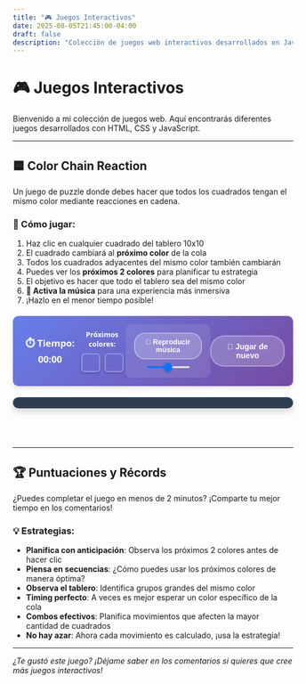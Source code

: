 ```yaml
---
title: "🎮 Juegos Interactivos"
date: 2025-08-05T21:45:00-04:00
draft: false
description: "Colección de juegos web interactivos desarrollados en JavaScript - Color Chain Reaction"
---
```


# 🎮 Juegos Interactivos

Bienvenido a mi colección de juegos web. Aquí encontrarás diferentes juegos desarrollados con HTML, CSS y JavaScript.

---

## 🟦 Color Chain Reaction

Un juego de puzzle donde debes hacer que todos los cuadrados tengan el mismo color mediante reacciones en cadena.

### 🎯 Cómo jugar:
1. Haz clic en cualquier cuadrado del tablero 10x10
2. El cuadrado cambiará al **próximo color** de la cola
3. Todos los cuadrados adyacentes del mismo color también cambiarán
4. Puedes ver los **próximos 2 colores** para planificar tu estrategia
5. El objetivo es hacer que todo el tablero sea del mismo color
6. **🎵 Activa la música** para una experiencia más inmersiva
7. ¡Hazlo en el menor tiempo posible!

<div id="color-chain-game">
    <div id="game-container">
        <div id="game-header">
            <div id="timer">⏱️ Tiempo: 00:00</div>
            <div id="next-colors">
                <span>Próximos colores:</span>
                <div id="color-queue">
                    <div class="next-color" id="next-color-1"></div>
                    <div class="next-color" id="next-color-2"></div>
                </div>
            </div>
            <div id="audio-controls">
                <button id="audio-toggle" onclick="toggleAudio()">🎵 Reproducir música</button>
                <input type="range" id="volume-slider" min="0" max="100" value="50" onchange="changeVolume(this.value)">
            </div>
            <button id="reset-btn" onclick="resetGame()">🔄 Jugar de nuevo</button>
        </div>
        <div id="game-board"></div>
        <div id="game-status"></div>
    </div>
</div>

<style>
#color-chain-game {
    max-width: 600px;
    margin: 20px auto;
    text-align: center;
    font-family: 'Segoe UI', Tahoma, Geneva, Verdana, sans-serif;
}

#game-header {
    display: flex;
    justify-content: space-between;
    align-items: center;
    margin-bottom: 20px;
    padding: 15px;
    background: linear-gradient(135deg, #667eea 0%, #764ba2 100%);
    color: white;
    border-radius: 10px;
    box-shadow: 0 4px 6px rgba(0,0,0,0.1);
}

#next-colors {
    display: flex;
    flex-direction: column;
    align-items: center;
    gap: 8px;
}

#next-colors span {
    font-size: 0.9em;
    font-weight: bold;
}

#color-queue {
    display: flex;
    gap: 8px;
}

.next-color {
    width: 30px;
    height: 30px;
    border-radius: 6px;
    border: 2px solid rgba(255,255,255,0.3);
    box-shadow: 0 2px 4px rgba(0,0,0,0.2);
    transition: all 0.3s ease;
}

.next-color.red {
    background: linear-gradient(135deg, #ff6b6b, #ee5a52);
}

.next-color.green {
    background: linear-gradient(135deg, #51cf66, #40c057);
}

.next-color.blue {
    background: linear-gradient(135deg, #339af0, #228be6);
}

#audio-controls {
    display: flex;
    flex-direction: column;
    align-items: center;
    gap: 10px;
    padding: 15px;
    background: rgba(255, 255, 255, 0.1);
    border-radius: 10px;
    backdrop-filter: blur(10px);
}

#audio-toggle {
    background: rgba(255,255,255,0.2);
    border: 2px solid rgba(255,255,255,0.3);
    color: white;
    padding: 8px 15px;
    border-radius: 20px;
    cursor: pointer;
    font-size: 0.9em;
    font-weight: bold;
    transition: all 0.3s ease;
}

#audio-toggle:hover {
    background: rgba(255,255,255,0.3);
    transform: translateY(-1px);
}

#audio-toggle.playing {
    background: rgba(76, 175, 80, 0.3);
    border-color: rgba(76, 175, 80, 0.5);
}

#audio-toggle.muted {
    background: rgba(244, 67, 54, 0.3);
    border-color: rgba(244, 67, 54, 0.5);
}

#volume-slider {
    width: 80px;
    height: 4px;
    background: rgba(255,255,255,0.3);
    border-radius: 2px;
    outline: none;
    cursor: pointer;
}

#volume-slider::-webkit-slider-thumb {
    appearance: none;
    width: 16px;
    height: 16px;
    background: white;
    border-radius: 50%;
    cursor: pointer;
    box-shadow: 0 2px 4px rgba(0,0,0,0.2);
}

#volume-slider::-moz-range-thumb {
    width: 16px;
    height: 16px;
    background: white;
    border-radius: 50%;
    cursor: pointer;
    border: none;
    box-shadow: 0 2px 4px rgba(0,0,0,0.2);
}

#timer {
    font-size: 1.2em;
    font-weight: bold;
}

#reset-btn {
    background: rgba(255,255,255,0.2);
    border: 2px solid rgba(255,255,255,0.3);
    color: white;
    padding: 10px 20px;
    border-radius: 25px;
    cursor: pointer;
    font-size: 1em;
    font-weight: bold;
    transition: all 0.3s ease;
}

#reset-btn:hover {
    background: rgba(255,255,255,0.3);
    transform: translateY(-2px);
    box-shadow: 0 4px 8px rgba(0,0,0,0.2);
}

#game-board {
    display: grid;
    grid-template-columns: repeat(10, 1fr);
    gap: 2px;
    background: #2c3e50;
    padding: 10px;
    border-radius: 10px;
    box-shadow: 0 6px 12px rgba(0,0,0,0.15);
    max-width: 500px;
    margin: 0 auto;
}

.game-cell {
    aspect-ratio: 1;
    border: none;
    cursor: pointer;
    border-radius: 4px;
    transition: all 0.2s ease;
    position: relative;
    overflow: hidden;
}

.game-cell:hover {
    transform: scale(0.95);
    box-shadow: 0 2px 4px rgba(0,0,0,0.3);
}

.game-cell.red {
    background: linear-gradient(135deg, #ff6b6b, #ee5a52);
}

.game-cell.green {
    background: linear-gradient(135deg, #51cf66, #40c057);
}

.game-cell.blue {
    background: linear-gradient(135deg, #339af0, #228be6);
}

.game-cell:active {
    transform: scale(0.9);
}

#game-status {
    margin-top: 20px;
    padding: 15px;
    border-radius: 10px;
    font-weight: bold;
    font-size: 1.1em;
}

.status-playing {
    background: linear-gradient(135deg, #4facfe 0%, #00f2fe 100%);
    color: white;
}

.status-won {
    background: linear-gradient(135deg, #43e97b 0%, #38f9d7 100%);
    color: white;
    animation: celebration 0.6s ease-in-out;
}

@keyframes celebration {
    0%, 100% { transform: scale(1); }
    50% { transform: scale(1.05); }
}

@media (max-width: 600px) {
    #game-header {
        flex-direction: column;
        gap: 15px;
    }
    
    #next-colors {
        order: -1; /* Mover los próximos colores arriba en móvil */
    }
    
    #next-colors span {
        font-size: 0.8em;
    }
    
    .next-color {
        width: 25px;
        height: 25px;
    }
    
    #audio-controls {
        order: -2; /* Mover controles de audio al top en móvil */
    }
    
    #audio-toggle {
        font-size: 0.8em;
        padding: 6px 12px;
    }
    
    #volume-slider {
        width: 60px;
    }
    
    #game-board {
        max-width: 350px;
    }
}
</style>

<script>
class ColorChainGame {
    constructor() {
        this.board = [];
        this.colors = ['red', 'green', 'blue'];
        this.size = 10;
        this.gameStartTime = null;
        this.gameRunning = false;
        this.timerInterval = null;
        this.animationFrame = null;
        this.colorQueue = []; // Cola de próximos colores
        this.audioElement = null;
        this.audioEnabled = false;
        
        this.initGame();
        this.initAudio();
    }
    
    initAudio() {
        // Cargar archivo MP3 específico desde la carpeta static
        this.audioElement = new Audio('/audio/background-music.mp3');
        this.audioElement.loop = true;
        this.audioElement.volume = 0.5; // Volumen inicial del 50%
        
        console.log('Audio del juego inicializado: background-music.mp3');
    }
    
    stopAllAudio() {
        // Detener música
        if (this.audioElement) {
            this.audioElement.pause();
            this.audioElement.currentTime = 0;
        }
        
        this.audioEnabled = false;
        const button = document.getElementById('audio-toggle');
        button.classList.remove('playing');
        button.classList.add('muted');
    }
    
    initGame() {
        this.generateBoard();
        this.generateColorQueue();
        this.renderBoard();
        this.updateColorQueue();
        this.updateStatus("¡Haz clic en un cuadrado para comenzar!");
        this.resetTimer();
    }
    
    generateColorQueue() {
        // Generar una cola de 10 colores para tener siempre próximos colores disponibles
        this.colorQueue = [];
        for (let i = 0; i < 10; i++) {
            this.colorQueue.push(this.colors[Math.floor(Math.random() * this.colors.length)]);
        }
    }
    
    getNextColor() {
        // Obtener el primer color de la cola
        const nextColor = this.colorQueue.shift();
        // Agregar un nuevo color al final de la cola
        this.colorQueue.push(this.colors[Math.floor(Math.random() * this.colors.length)]);
        return nextColor;
    }
    
    updateColorQueue() {
        // Actualizar la visualización de los próximos 2 colores
        const nextColor1 = document.getElementById('next-color-1');
        const nextColor2 = document.getElementById('next-color-2');
        
        if (nextColor1 && nextColor2) {
            nextColor1.className = `next-color ${this.colorQueue[0]}`;
            nextColor2.className = `next-color ${this.colorQueue[1]}`;
        }
    }
    
    generateBoard() {
        this.board = [];
        for (let i = 0; i < this.size; i++) {
            this.board[i] = [];
            for (let j = 0; j < this.size; j++) {
                this.board[i][j] = this.colors[Math.floor(Math.random() * this.colors.length)];
            }
        }
    }
    
    renderBoard() {
        const gameBoard = document.getElementById('game-board');
        gameBoard.innerHTML = '';
        
        for (let i = 0; i < this.size; i++) {
            for (let j = 0; j < this.size; j++) {
                const cell = document.createElement('button');
                cell.className = `game-cell ${this.board[i][j]}`;
                cell.onclick = () => this.cellClick(i, j);
                gameBoard.appendChild(cell);
            }
        }
    }
    
    cellClick(row, col) {
        if (!this.gameRunning) {
            this.startGame();
        }
        
        const originalColor = this.board[row][col];
        const newColor = this.getNextColor(); // Usar el próximo color de la cola
        
        // Cambiar color del cuadrado clickeado y sus adyacentes del mismo color
        this.changeConnectedCells(row, col, originalColor, newColor);
        this.renderBoard();
        this.updateColorQueue(); // Actualizar la visualización de próximos colores
        
        if (this.checkWin()) {
            this.endGame(true);
        }
    }
    
    changeConnectedCells(row, col, originalColor, newColor) {
        if (row < 0 || row >= this.size || col < 0 || col >= this.size) return;
        if (this.board[row][col] !== originalColor) return;
        
        this.board[row][col] = newColor;
        
        // Cambiar células adyacentes (arriba, abajo, izquierda, derecha)
        this.changeConnectedCells(row - 1, col, originalColor, newColor);
        this.changeConnectedCells(row + 1, col, originalColor, newColor);
        this.changeConnectedCells(row, col - 1, originalColor, newColor);
        this.changeConnectedCells(row, col + 1, originalColor, newColor);
    }
    
    getRandomColor() {
        return this.colors[Math.floor(Math.random() * this.colors.length)];
    }
    
    checkWin() {
        const firstColor = this.board[0][0];
        for (let i = 0; i < this.size; i++) {
            for (let j = 0; j < this.size; j++) {
                if (this.board[i][j] !== firstColor) {
                    return false;
                }
            }
        }
        return true;
    }
    
    startGame() {
        this.gameRunning = true;
        this.gameStartTime = performance.now(); // Usar performance.now() para mayor precisión
        this.startTimer();
        this.updateStatus("🎮 ¡Juego en progreso! Haz que todos los cuadrados sean del mismo color.");
    }
    
    endGame(won) {
        this.gameRunning = false;
        this.stopTimer();
        
        if (won) {
            const timeElapsed = this.getTimeElapsed();
            this.updateStatus(`🎉 ¡Felicitaciones! Completaste el juego en ${timeElapsed}`, 'won');
        }
    }
    
    startTimer() {
        // Función recursiva para un cronómetro más preciso
        const updateClock = () => {
            if (this.gameRunning) {
                this.updateTimer();
                this.animationFrame = requestAnimationFrame(updateClock);
            }
        };
        updateClock();
        
        // Backup con setInterval cada segundo
        this.timerInterval = setInterval(() => {
            if (this.gameRunning) {
                this.updateTimer();
            }
        }, 1000);
    }
    
    stopTimer() {
        if (this.timerInterval) {
            clearInterval(this.timerInterval);
            this.timerInterval = null;
        }
        if (this.animationFrame) {
            cancelAnimationFrame(this.animationFrame);
            this.animationFrame = null;
        }
    }
    
    resetTimer() {
        this.stopTimer();
        this.gameStartTime = null;
        document.getElementById('timer').textContent = '⏱️ Tiempo: 00:00';
    }
    
    updateTimer() {
        const timeElapsed = this.getTimeElapsed();
        document.getElementById('timer').textContent = `⏱️ Tiempo: ${timeElapsed}`;
    }
    
    getTimeElapsed() {
        if (!this.gameStartTime) return '00:00';
        
        // Usar performance.now() para cálculo más preciso
        const elapsed = Math.floor((performance.now() - this.gameStartTime) / 1000);
        const minutes = Math.floor(elapsed / 60).toString().padStart(2, '0');
        const seconds = (elapsed % 60).toString().padStart(2, '0');
        return `${minutes}:${seconds}`;
    }
    
    updateStatus(message, type = 'playing') {
        const statusElement = document.getElementById('game-status');
        statusElement.textContent = message;
        statusElement.className = `status-${type}`;
    }
    
    reset() {
        this.gameRunning = false;
        this.stopTimer();
        this.gameStartTime = null;
        this.resetTimer();
        this.generateColorQueue(); // Regenerar cola de colores
        this.initGame();
    }
}

// Inicializar el juego cuando se carga la página
let game;

document.addEventListener('DOMContentLoaded', function() {
    // Esperar un poco para asegurarse de que el DOM esté completamente cargado
    setTimeout(() => {
        if (document.getElementById('game-board')) {
            game = new ColorChainGame();
        }
    }, 100);
});

// Función global para controlar el audio
async function toggleAudio() {
    if (!game || !game.audioElement) return;
    
    const button = document.getElementById('audio-toggle');
    
    if (game.audioElement.paused) {
        // Reproducir música
        try {
            await game.audioElement.play();
            game.audioEnabled = true;
            button.textContent = '🔇 Pausar música';
            button.classList.remove('muted');
            button.classList.add('playing');
        } catch (error) {
            console.error('Error al reproducir audio:', error);
            alert('Error al reproducir la música. Asegúrate de que el archivo /audio/background-music.mp3 exista.');
        }
    } else {
        // Pausar música
        game.audioElement.pause();
        game.audioEnabled = false;
        button.textContent = '🎵 Reproducir música';
        button.classList.remove('playing');
        button.classList.add('muted');
    }
}

function changeVolume(value) {
    if (!game || !game.audioElement) return;
    
    // Volumen para música del juego
    game.audioElement.volume = value / 100; // Convertir a rango 0-1
}

function resetGame() {
    if (game) {
        game.reset();
    }
}
</script>

---

## 🏆 Puntuaciones y Récords

¿Puedes completar el juego en menos de 2 minutos? ¡Comparte tu mejor tiempo en los comentarios!

### 💡 Estrategias:
- **Planifica con anticipación**: Observa los próximos 2 colores antes de hacer clic
- **Piensa en secuencias**: ¿Cómo puedes usar los próximos colores de manera óptima?
- **Observa el tablero**: Identifica grupos grandes del mismo color
- **Timing perfecto**: A veces es mejor esperar un color específico de la cola
- **Combos efectivos**: Planifica movimientos que afecten la mayor cantidad de cuadrados
- **No hay azar**: Ahora cada movimiento es calculado, ¡usa la estrategia!

---

*¿Te gustó este juego? ¡Déjame saber en los comentarios si quieres que cree más juegos interactivos!*
